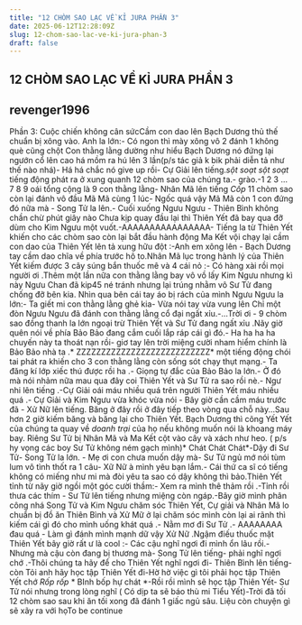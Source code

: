 ```yaml
---
title: "12 CHÒM SAO LẠC VỀ KỈ JURA PHẦN 3"
date: 2025-06-12T12:28:09Z
slug: 12-chom-sao-lac-ve-ki-jura-phan-3
draft: false
---
```


## 12 CHÒM SAO LẠC VỀ KỈ JURA PHẦN 3

## revenger1996

Phần 3: Cuộc chiến không cân sứcCầm con dao lên Bạch Dương thủ thế chuẩn bị xông vào. Anh la lớn:- Có ngon thì mày xông vô 2 đánh 1 không què cũng chột Con thằng lằng dường như hiểu Bạch Dương nó đứng lại ngướn cổ lên cao há mồm ra hú lên 3 lần(p/s tác giả k bik phải diễn tả như thế nào nhá)- Há há chắc nó give up rồi- Cự Giải lên tiếng.*sột soạt* *sột soạt* tiếng động phát ra ở xung quanh 12 chòm sao của chúng ta.- grào.-1 2 3 ... 7 8 9 oái tổng cộng là 9 con thằng lằng- Nhân Mã lên tiếng  *Cốp* 11 chòm sao còn lại đánh vô đầu Mã Mã cùng 1 lúc- Ngốc quá vậy Mã Mã còn 1 con đứng đó nữa mà - Song Tử la lên.- Cuối xuống Ngưu Ngưu - Thiên Bình không chần chừ phút giây nào Chưa kịp quay đầu lại thì Thiên Yết đã bay qua đỡ dùm cho Kim Ngưu một vuốt.-AAAAAAAAAAAAAAAA- Tiếng la từ Thiên Yết khiến cho các chòm sao còn lại bắt đầu hành động Ma Kết vội chạy lại cầm con dao của Thiên Yết lên tả xung hữu đột :-Anh em xông lên  - Bạch Dương tay cầm dao chĩa về phía trước hô to.Nhân Mã lục trong hành lý của Thiên Yết kiếm được 3 cây súng bắn thuốc mê và 4 cái nỏ :- Có hàng xài rồi mọi người ơi .Thêm một lần nữa con thằng lằng bay vô vồ lấy Kim Ngưu nhưng kì này Ngưu Chan đã kip45 né tránh nhưng lại trúng nhằm vô Sư Tử đang chống đỡ bên kia. Nhìn qua bên cái tay áo bị rách của mình Ngưu Ngưu la lớn:- Ta giết mi con thằng lằng ghẻ kia- Vừa nói tay vừa vung lên Chỉ một đòn Ngưu Ngưu đã đánh con thằng lằng cổ đại ngất xỉu.-...Trời ơi - 9 chòm sao đồng thanh la lớn ngoại trừ Thiên Yết và Sư Tử đang ngất xỉu .Nãy giờ quên nói về phía Bảo Bảo đang cắm cuối lắp ráp cái gì đó.- Ha ha ha ha chuyến này ta thoát nạn rồi- giơ tay lên trời miệng cười nham hiểm chính là Bảo Bảo nhà ta .* ZZZZZZZZZZZZZZZZZZZZZZZZZZZ* một tiếng động chói tai phát ra khiến cho 3 con thằng lằng còn sống sót chạy thụt mạng.- Ta đăng kí lớp xiếc thú được rồi ha .- Giọng tự đắc của Bảo Bảo la lớn.- Ở đó mà nói nhảm nữa mau qua đây coi Thiên Yết và Sư Tử ra sao rồi nè.- Ngư nhi lên tiếng .-Cự Giải oái máu nhiều quá trên người Thiên Yết máu nhiều quá .- Cự Giải và Kim Ngưu vừa khóc vừa nói - Bây giờ cần cầm máu trước đã - Xử Nữ lên tiếng. Băng ở đây rồi ở đây tiếp theo vòng qua chỗ này...Sau hơn 2 giờ kiếm băng và băng lại cho Thiên Yết. Bạch Dương thì cõng Yết Yết của chúng ta quay về *doanh trại* của họ nếu không muốn nói là khoang máy bay. Riêng Sư Tử bị Nhân Mã và Ma Kết cột vào cây và xách như heo. ( p/s hy vọng các boy Sư Tử không ném gạch mình)* Chát Chát Chát*-Dậy đi Sư Tử- Song Tử la lớn. - Mẹ ơi con chưa muốn dậy mà- Sư Tử ngủ mớ nói tùm lum vô tình thốt ra 1 câu- Xữ Nữ à mình yêu bạn lắm.- Cái thứ ca sĩ có tiếng không có miếng như mi mà đòi yêu ta sao  có dậy không thì bảo.Thiên Yết tỉnh từ nãy giờ ngồi một góc cười thầm:- Xem ra mình thê thảm rồi .-Tỉnh rồi thưa các thím - Sư Tử lên tiếng nhưng miệng còn ngáp.-Bây giờ mình phân công nhá Song Tử và Kim Ngưu chăm sóc Thiên Yết, Cự giải và Nhân Mã lo chuẩn bị đồ ăn Thiên Bình và Xử Mữ ở lại chăm sóc mình còn lại ai rãnh thì kiếm cái gì đó cho mình uống khát quá .- Nằm mơ đi Sư Tử  .- AAAAAAAA đau quá - Làm gì đánh mình mạnh dữ vậy Xử Nữ .Ngậm điếu thuốc mặt Thiên Yết bây giờ rất ư là cool :- Các cậu nghĩ ngơi đi mình ổn lâu rồi.-Nhưng mà cậu còn đang bị thương mà- Song Tử lên tiếng- phải nghĩ ngơi chớ .-Thôi chúng ta hãy để cho Thiên Yết nghĩ ngơi đi- Thiên Bình lên tiếng- còn Tỏi anh hãy học tập Thiên Yết đi-Hờ hờ việc gì tôi phải học tập Thiên Yết chớ *Rốp rốp* * BInh bốp hự chát *-Rồi rồi mình sẽ học tập Thiên Yết- Sư Tử nói nhưng trong lòng nghĩ ( Có dịp ta sẽ báo thù mi Tiểu Yết)-Trời đã tối 12 chòm sao sau khi ăn tối xong đã đánh 1 giấc ngủ sâu. Liệu còn chuyện gì sẽ xãy ra với họTo be continue